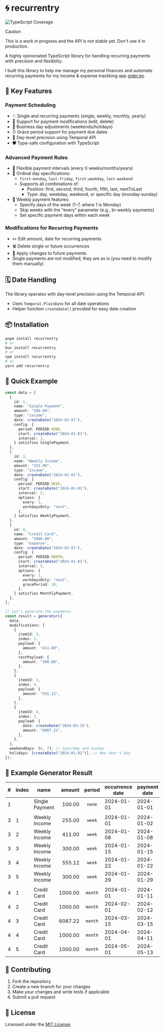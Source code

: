 # 🌀 recurrentry

![TypeScript Coverage](https://img.shields.io/endpoint?url=https://gist.githubusercontent.com/needim/ccae711fb07ccaed86d73f03c1922557/raw/badge.json)

> [!CAUTION]
> This is a work in progress and the API is not stable yet. Don't use it in production.

A highly opinionated TypeScript library for handling recurring payments with precision and flexibility.

I built this library to help me manage my personal finances and automate recurring payments for my income & expense trackking app [gider.im](https://gider.im?utm_source=recurrentry&utm_medium=github&utm_campaign=library).

## 🚀 Key Features

### Payment Scheduling

- ✨ Single and recurring payments (single, weekly, monthly, yearly)
- 🔄 Support for payment modifications (edit, delete)
- 💼 Business day adjustments (weekends/holidays)
- ⏰ Grace period support for payment due dates
- 📆 Day-level precision using Temporal API
- 🛡️ Type-safe configuration with TypeScript

### Advanced Payment Rules

- 🔢 Flexible payment intervals (every X weeks/months/years)
- 📅 Ordinal day specifications:
  - `first-monday`, `last-friday`, `first-weekday`, `last-weekend`
  - Supports all combinations of:
    - Position: first, second, third, fourth, fifth, last, nextToLast
    - Type: day, weekday, weekend, or specific day (monday-sunday)
- 📅 Weekly payment features:
  - Specify days of the week (1-7, where 1 is Monday)
  - Skip weeks with the "every" parameter (e.g., bi-weekly payments)
  - Set specific payment days within each week

### Modifications for Recurring Payments

- ✏️ Edit amount, date for recurring payments
- 🗑️ Delete single or future occurrences
- 📝 Apply changes to future payments
- Single payments are not modified, they are as is (you need to modify them manually)

## 🗓️ Date Handling

The library operates with day-level precision using the Temporal API:

- Uses `Temporal.PlainDate` for all date operations
- Helper function `createDate()` provided for easy date creation

## 📦 Installation

```bash
pnpm install recurrentry
# or
bun install recurrentry
# or
npm install recurrentry
# or
yarn add recurrentry
```

## 🎯 Quick Example

```typescript
const data = [
  {
    id: 1,
    name: "Single Payment",
    amount: "100.00",
    type: "income",
    date: createDate("2024-01-01"),
    config: {
      period: PERIOD.NONE,
      start: createDate("2024-01-01"),
      interval: 1,
    } satisfies SinglePayment,
  },
  {
    id: 3,
    name: "Weekly Income",
    amount: "255.00",
    type: "income",
    date: createDate("2024-01-01"),
    config: {
      period: PERIOD.WEEK,
      start: createDate("2024-01-01"),
      interval: 5,
      options: {
        every: 1,
        workdaysOnly: "next",
      },
    } satisfies WeeklyPayment,
  },
  {
    id: 4,
    name: "Credit Card",
    amount: "1000.00",
    type: "expense",
    date: createDate("2024-01-01"),
    config: {
      period: PERIOD.MONTH,
      start: createDate("2024-01-01"),
      interval: 5,
      options: {
        every: 1,
        workdaysOnly: "next",
        gracePeriod: 10,
      },
    } satisfies MonthlyPayment,
  },
];

// Let's generate the payments
const result = generator({
  data,
  modifications: [
    {
      itemId: 3,
      index: 2,
      payload: {
        amount: "411.00",
      },
      restPayload: {
        amount: "300.00",
      },
    },
    {
      itemId: 3,
      index: 4,
      payload: {
        amount: "555.12",
      },
    },
    {
      itemId: 4,
      index: 3,
      payload: {
        date: createDate("2024-03-15"),
        amount: "6087.22",
      },
    },
  ],
  weekendDays: [6, 7], // Saturday and Sunday
  holidays: [createDate("2024-01-01")], // New Year's Day
});
```

## 🟰 Example Generator Result

| #   | index | name           |  amount | period  | occurrence date | payment date |
| --- | ----- | -------------- | ------: | :-----: | --------------- | ------------ |
| 1   |       | Single Payment |  100.00 | `none`  | 2024-01-01      | 2024-01-01   |
|     |       |                |         |         |                 |              |
| 3   | 1     | Weekly Income  |  255.00 | `week`  | 2024-01-01      | 2024-01-02   |
| 3   | 2     | Weekly Income  |  411.00 | `week`  | 2024-01-08      | 2024-01-08   |
| 3   | 3     | Weekly Income  |  300.00 | `week`  | 2024-01-15      | 2024-01-15   |
| 3   | 4     | Weekly Income  |  555.12 | `week`  | 2024-01-22      | 2024-01-22   |
| 3   | 5     | Weekly Income  |  300.00 | `week`  | 2024-01-29      | 2024-01-29   |
|     |       |                |         |         |                 |              |
| 4   | 1     | Credit Card    | 1000.00 | `month` | 2024-01-01      | 2024-01-11   |
| 4   | 2     | Credit Card    | 1000.00 | `month` | 2024-02-01      | 2024-02-12   |
| 4   | 3     | Credit Card    | 6087.22 | `month` | 2024-03-15      | 2024-03-15   |
| 4   | 4     | Credit Card    | 1000.00 | `month` | 2024-04-01      | 2024-04-11   |
| 4   | 5     | Credit Card    | 1000.00 | `month` | 2024-05-01      | 2024-05-13   |

## 🤝 Contributing

1. Fork the repository
2. Create a new branch for your changes
3. Make your changes and write tests if applicable
4. Submit a pull request

## 📄 License

Licensed under the [MIT License](LICENSE).
